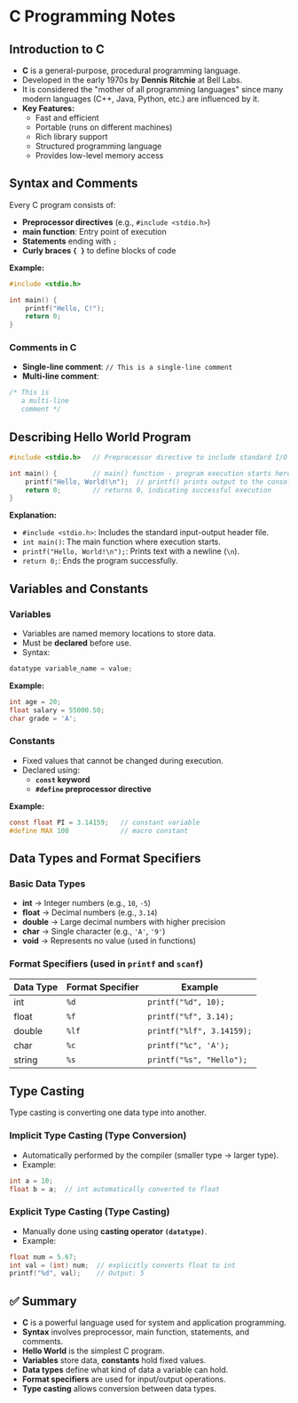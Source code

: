 # C Programming Notes

## Introduction to C
- **C** is a general-purpose, procedural programming language.
- Developed in the early 1970s by **Dennis Ritchie** at Bell Labs.
- It is considered the "mother of all programming languages" since many modern languages (C++, Java, Python, etc.) are influenced by it.
- **Key Features:**
  - Fast and efficient
  - Portable (runs on different machines)
  - Rich library support
  - Structured programming language
  - Provides low-level memory access

## Syntax and Comments
Every C program consists of:
- **Preprocessor directives** (e.g., `#include <stdio.h>`)
- **main function**: Entry point of execution
- **Statements** ending with `;`
- **Curly braces `{ }`** to define blocks of code

**Example:**
```c
#include <stdio.h>

int main() {
    printf("Hello, C!");
    return 0;
}
```

### Comments in C
- **Single-line comment**: `// This is a single-line comment`
- **Multi-line comment**:
```c
/* This is
   a multi-line
   comment */
```

## Describing Hello World Program
```c
#include <stdio.h>   // Preprocessor directive to include standard I/O library

int main() {         // main() function - program execution starts here
    printf("Hello, World!\n");  // printf() prints output to the console
    return 0;        // returns 0, indicating successful execution
}
```

**Explanation:**
- `#include <stdio.h>`: Includes the standard input-output header file.
- `int main()`: The main function where execution starts.
- `printf("Hello, World!\n");`: Prints text with a newline (`\n`).
- `return 0;`: Ends the program successfully.

## Variables and Constants
### Variables
- Variables are named memory locations to store data.
- Must be **declared** before use.
- Syntax:  
```c
datatype variable_name = value;
```

**Example:**
```c
int age = 20;
float salary = 55000.50;
char grade = 'A';
```

### Constants
- Fixed values that cannot be changed during execution.
- Declared using:
  - **`const` keyword**
  - **`#define` preprocessor directive**

**Example:**
```c
const float PI = 3.14159;   // constant variable
#define MAX 100             // macro constant
```

## Data Types and Format Specifiers
### Basic Data Types
- **int** → Integer numbers (e.g., `10`, `-5`)
- **float** → Decimal numbers (e.g., `3.14`)
- **double** → Large decimal numbers with higher precision
- **char** → Single character (e.g., `'A'`, `'9'`)
- **void** → Represents no value (used in functions)

### Format Specifiers (used in `printf` and `scanf`)
| Data Type | Format Specifier | Example |
|-----------|------------------|---------|
| int       | `%d`             | `printf("%d", 10);` |
| float     | `%f`             | `printf("%f", 3.14);` |
| double    | `%lf`            | `printf("%lf", 3.14159);` |
| char      | `%c`             | `printf("%c", 'A');` |
| string    | `%s`             | `printf("%s", "Hello");` |

## Type Casting
Type casting is converting one data type into another.

### Implicit Type Casting (Type Conversion)
- Automatically performed by the compiler (smaller type → larger type).
- Example:
```c
int a = 10;
float b = a;  // int automatically converted to float
```

### Explicit Type Casting (Type Casting)
- Manually done using **casting operator `(datatype)`**.
- Example:
```c
float num = 5.67;
int val = (int) num;  // explicitly converts float to int
printf("%d", val);    // Output: 5
```

## ✅ Summary
- **C** is a powerful language used for system and application programming.
- **Syntax** involves preprocessor, main function, statements, and comments.
- **Hello World** is the simplest C program.
- **Variables** store data, **constants** hold fixed values.
- **Data types** define what kind of data a variable can hold.
- **Format specifiers** are used for input/output operations.
- **Type casting** allows conversion between data types.